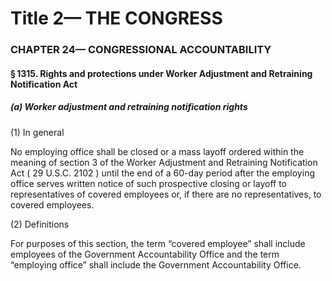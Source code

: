 
# Title 2— THE CONGRESS
### CHAPTER 24— CONGRESSIONAL ACCOUNTABILITY
#### § 1315. Rights and protections under Worker Adjustment and Retraining Notification Act
##### (a) Worker adjustment and retraining notification rights

(1) In general

No employing office shall be closed or a mass layoff ordered within the meaning of section 3 of the Worker Adjustment and Retraining Notification Act ( 29 U.S.C. 2102 ) until the end of a 60-day period after the employing office serves written notice of such prospective closing or layoff to representatives of covered employees or, if there are no representatives, to covered employees.

(2) Definitions

For purposes of this section, the term “covered employee” shall include employees of the Government Accountability Office and the term “employing office” shall include the Government Accountability Office.

